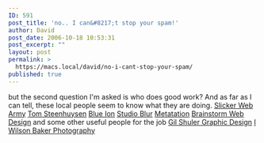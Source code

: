 ```yaml
---
ID: 591
post_title: 'no.. I can&#8217;t stop your spam!'
author: David
post_date: 2006-10-18 10:53:31
post_excerpt: ""
layout: post
permalink: >
  https://macs.local/david/no-i-cant-stop-your-spam/
published: true
---
```

but the second question I'm asked is who does good work?
And as far as I can tell, these local people seem to know what they are doing.
<a href="http://www.slicker.com/">Slicker Web Army</a>
<a href="http://www.betawave.us/personal.htm">Tom Steenhuysen</a>
<a href="http://www.blueion.com/">Blue Ion</a>
<a href="http://www.studioblur.com/">Studio Blur</a>
<a href="http://www.metatation.com/">Metatation</a>
<a href="http://www.brainstormdesign.net/">Brainstorm Web Design</a>
and some other useful people for the job
<a href="http://www.gsgd.com/">Gil Shuler Graphic Design</a>
<a href="http://www.wilsonbaker.com">I Wilson Baker Photography</a>

